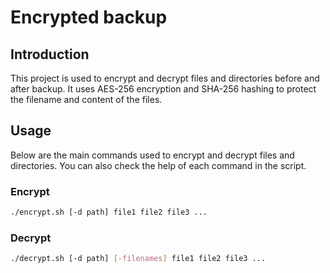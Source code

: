 # Encrypted backup

## Introduction

This project is used to encrypt and decrypt files and directories before and after backup. It uses AES-256 encryption and SHA-256 hashing to protect the filename and content of the files.

## Usage

Below are the main commands used to encrypt and decrypt files and directories. You can also check the help of each command in the script.

### Encrypt

```bash
./encrypt.sh [-d path] file1 file2 file3 ...
```

### Decrypt

```bash
./decrypt.sh [-d path] [-filenames] file1 file2 file3 ...
```
